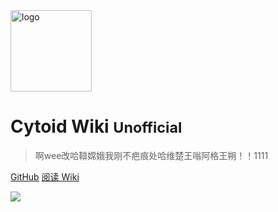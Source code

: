 <img src="https://cdn.jsdelivr.net/gh/BillZhou233/Cytoid-wiki@master/site-source/pic/cytoid-girl.png" data-origin="https://cdn.jsdelivr.net/gh/BillZhou233/Cytoid-wiki@master/site-source/pic/cytoid-girl.png" alt="logo" style="width:130px;">

# Cytoid Wiki <small> Unofficial </small>

> 啊wee改哈鞥嫦娥我刚不疤痕处哈维楚王嗡阿格王朔！！1111

[GitHub](https://github.com/BillZhou233/Cytoid-wiki)
[阅读 Wiki](#main)

<!-- background image -->

![](https://cdn.jsdelivr.net/gh/BillZhou233/Cytoid-wiki@master/site-source/pic/session.jpg)
